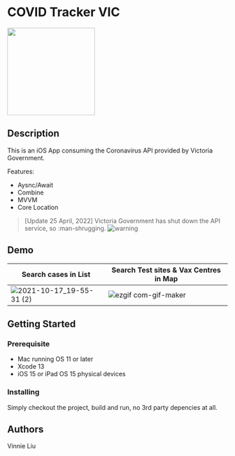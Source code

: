 # COVID Tracker VIC
<img src="https://user-images.githubusercontent.com/18501700/137618725-cf6bfa81-2cb1-4855-9c7f-d5d42f489a10.PNG" width="200" height="200">

## Description

This is an iOS App consuming the Coronavirus API provided by Victoria Government.

Features:
- Aysnc/Await
- Combine
- MVVM
- Core Location

> [Update 25 April, 2022] 
> Victoria Government has shut down the API service, so :man-shrugging.
![warning](https://s7.gifyu.com/images/Simulator-Screen-Shot---iPhone-13-Pro---2022-04-26-at-12.48.05.png)

## Demo
| Search cases in List | Search Test sites & Vax Centres in Map |
| --- | --- |
| ![2021-10-17_19-55-31 (2)](https://user-images.githubusercontent.com/18501700/137620097-8de63823-5d01-4610-a607-f32532182a80.gif) | ![ezgif com-gif-maker](https://user-images.githubusercontent.com/18501700/137619579-b939f2d8-db65-4a8c-85e7-8c884ad85a72.gif) |

## Getting Started

### Prerequisite

* Mac running OS 11 or later
* Xcode 13
* iOS 15 or iPad OS 15 physical devices

### Installing

Simply checkout the project, build and run, no 3rd party depencies at all.

## Authors

Vinnie Liu 

